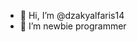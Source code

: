 - 👋 Hi, I’m @dzakyalfaris14
- 👀 I’m newbie programmer


<!---
dzakyalfaris14/dzakyalfaris14 is a ✨ special ✨ repository because its `README.md` (this file) appears on your GitHub profile.
You can click the Preview link to take a look at your changes.
--->
